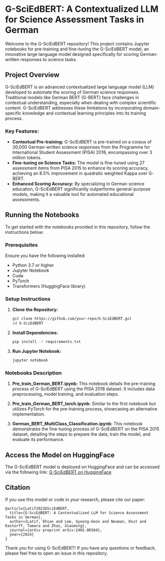
# G-SciEdBERT: A Contextualized LLM for Science Assessment Tasks in German

Welcome to the G-SciEdBERT repository! This project contains Jupyter notebooks for pre-training and fine-tuning the G-SciEdBERT model, an innovative large language model designed specifically for scoring German-written responses to science tasks.

## Project Overview

G-SciEdBERT is an advanced contextualized large language model (LLM) developed to automate the scoring of German science responses. Traditional models like German BERT (G-BERT) face challenges in contextual understanding, especially when dealing with complex scientific content. G-SciEdBERT addresses these limitations by incorporating domain-specific knowledge and contextual learning principles into its training process. 

### Key Features:
- **Contextual Pre-training:** G-SciEdBERT is pre-trained on a corpus of 30,000 German-written science responses from the Programme for International Student Assessment (PISA) 2018, encompassing over 3 million tokens.
- **Fine-tuning on Science Tasks:** The model is fine-tuned using 27 assessment items from PISA 2015 to enhance its scoring accuracy, achieving an 8.5% improvement in quadratic weighted Kappa over G-BERT.
- **Enhanced Scoring Accuracy:** By specializing in German science education, G-SciEdBERT significantly outperforms general-purpose models, making it a valuable tool for automated educational assessments.

## Running the Notebooks

To get started with the notebooks provided in this repository, follow the instructions below:

### Prerequisites

Ensure you have the following installed:
- Python 3.7 or higher
- Jupyter Notebook
- Cuda
- PyTorch
- Transformers (HuggingFace library)

### Setup Instructions

1. **Clone the Repository:**
   ```bash
   git clone https://github.com/your-repo/G-SciEdBERT.git
   cd G-SciEdBERT
   ```

2. **Install Dependencies:**
   ```bash
   pip install -r requirements.txt
   ```

3. **Run Jupyter Notebook:**
   ```bash
   jupyter notebook
   ```

### Notebooks Description

1. **Pre_train_German_BERT.ipynb:** This notebook details the pre-training process of G-SciEdBERT using the PISA 2018 dataset. It includes data preprocessing, model training, and evaluation steps.

2. **Pre_train_German_BERT_torch.ipynb:** Similar to the first notebook but utilizes PyTorch for the pre-training process, showcasing an alternative implementation.

3. **German_BERT_MultiClass_Classification.ipynb:** This notebook demonstrates the fine-tuning process of G-SciEdBERT on the PISA 2015 dataset, detailing the steps to prepare the data, train the model, and evaluate its performance.

## Access the Model on HuggingFace

The G-SciEdBERT model is deployed on HuggingFace and can be accessed via the following link:
[G-SciEdBERT on HuggingFace](https://huggingface.co/ai4stem-uga/G-SciEdBERT)

## Citation

If you use this model or code in your research, please cite our paper:
```
@article{Latif2023GSciEdBERT,
  title={G-SciEdBERT: A Contextualized LLM for Science Assessment Tasks in German},
  author={Latif, Ehsan and Lee, Gyeong-Geon and Neuman, Knut and Kastorff, Tamara and Zhai, Xiaoming},
  journal={arXiv preprint arXiv:2402.06584},
  year={2024}
}
```

Thank you for using G-SciEdBERT! If you have any questions or feedback, please feel free to open an issue in this repository.
